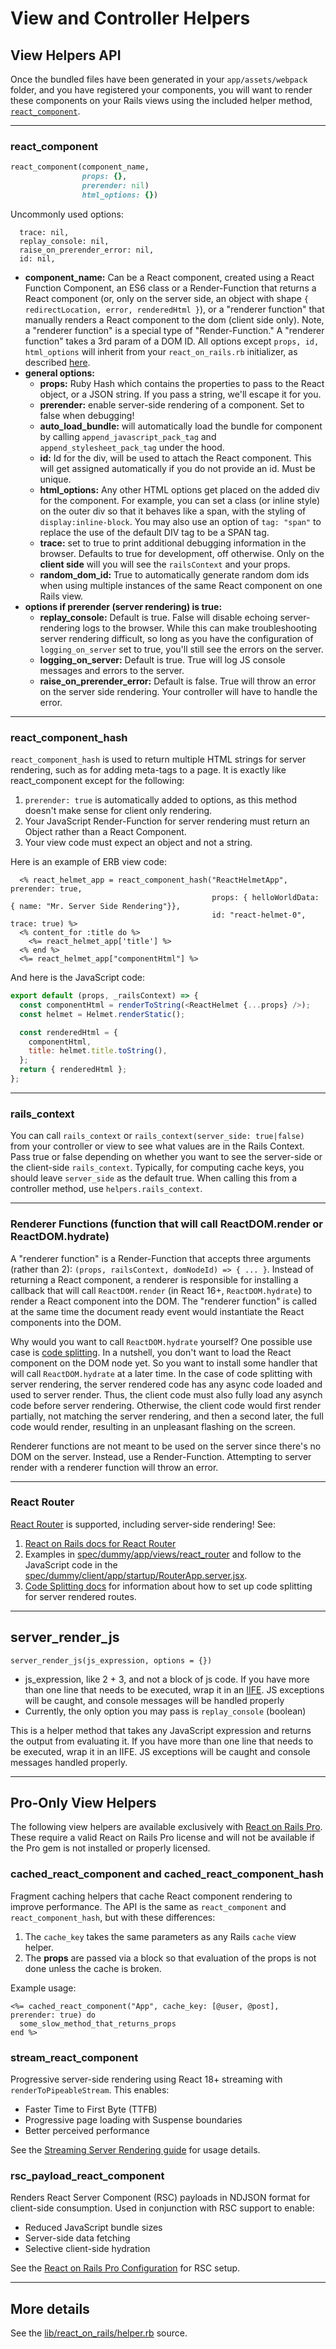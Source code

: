 # View and Controller Helpers

## View Helpers API

Once the bundled files have been generated in your `app/assets/webpack` folder, and you have registered your components, you will want to render these components on your Rails views using the included helper method, [`react_component`](#react_component).

---

### react_component

```ruby
react_component(component_name,
                props: {},
                prerender: nil)
                html_options: {})
```

Uncommonly used options:

```
  trace: nil,
  replay_console: nil,
  raise_on_prerender_error: nil,
  id: nil,
```

- **component_name:** Can be a React component, created using a React Function Component, an ES6 class or a Render-Function that returns a React component (or, only on the server side, an object with shape `{ redirectLocation, error, renderedHtml }`), or a "renderer function" that manually renders a React component to the dom (client side only). Note, a "renderer function" is a special type of "Render-Function." A "renderer function" takes a 3rd param of a DOM ID.
  All options except `props, id, html_options` will inherit from your `react_on_rails.rb` initializer, as described [here](../api-reference/configuration.md).
- **general options:**
  - **props:** Ruby Hash which contains the properties to pass to the React object, or a JSON string. If you pass a string, we'll escape it for you.
  - **prerender:** enable server-side rendering of a component. Set to false when debugging!
  - **auto_load_bundle:** will automatically load the bundle for component by calling `append_javascript_pack_tag` and `append_stylesheet_pack_tag` under the hood.
  - **id:** Id for the div, will be used to attach the React component. This will get assigned automatically if you do not provide an id. Must be unique.
  - **html_options:** Any other HTML options get placed on the added div for the component. For example, you can set a class (or inline style) on the outer div so that it behaves like a span, with the styling of `display:inline-block`. You may also use an option of `tag: "span"` to replace the use of the default DIV tag to be a SPAN tag.
  - **trace:** set to true to print additional debugging information in the browser. Defaults to true for development, off otherwise. Only on the **client side** will you will see the `railsContext` and your props.
  - **random_dom_id:** True to automatically generate random dom ids when using multiple instances of the same React component on one Rails view.
- **options if prerender (server rendering) is true:**
  - **replay_console:** Default is true. False will disable echoing server-rendering logs to the browser. While this can make troubleshooting server rendering difficult, so long as you have the configuration of `logging_on_server` set to true, you'll still see the errors on the server.
  - **logging_on_server:** Default is true. True will log JS console messages and errors to the server.
  - **raise_on_prerender_error:** Default is false. True will throw an error on the server side rendering. Your controller will have to handle the error.

---

### react_component_hash

`react_component_hash` is used to return multiple HTML strings for server rendering, such as for
adding meta-tags to a page. It is exactly like react_component except for the following:

1. `prerender: true` is automatically added to options, as this method doesn't make sense for
   client only rendering.
2. Your JavaScript Render-Function for server rendering must return an Object rather than a React Component.
3. Your view code must expect an object and not a string.

Here is an example of ERB view code:

```erb
  <% react_helmet_app = react_component_hash("ReactHelmetApp", prerender: true,
                                             props: { helloWorldData: { name: "Mr. Server Side Rendering"}},
                                             id: "react-helmet-0", trace: true) %>
  <% content_for :title do %>
    <%= react_helmet_app['title'] %>
  <% end %>
  <%= react_helmet_app["componentHtml"] %>
```

And here is the JavaScript code:

```js
export default (props, _railsContext) => {
  const componentHtml = renderToString(<ReactHelmet {...props} />);
  const helmet = Helmet.renderStatic();

  const renderedHtml = {
    componentHtml,
    title: helmet.title.toString(),
  };
  return { renderedHtml };
};
```

---

### rails_context

You can call `rails_context` or `rails_context(server_side: true|false)` from your controller or view to see what values are in the Rails Context. Pass true or false depending on whether you want to see the server-side or the client-side `rails_context`. Typically, for computing cache keys, you should leave `server_side` as the default true. When calling this from a controller method, use `helpers.rails_context`.

---

### Renderer Functions (function that will call ReactDOM.render or ReactDOM.hydrate)

A "renderer function" is a Render-Function that accepts three arguments (rather than 2): `(props, railsContext, domNodeId) => { ... }`. Instead of returning a React component, a renderer is responsible for installing a callback that will call `ReactDOM.render` (in React 16+, `ReactDOM.hydrate`) to render a React component into the DOM. The "renderer function" is called at the same time the document ready event would instantiate the React components into the DOM.

Why would you want to call `ReactDOM.hydrate` yourself? One possible use case is [code splitting](../building-features/code-splitting.md). In a nutshell, you don't want to load the React component on the DOM node yet. So you want to install some handler that will call `ReactDOM.hydrate` at a later time. In the case of code splitting with server rendering, the server rendered code has any async code loaded and used to server render. Thus, the client code must also fully load any asynch code before server rendering. Otherwise, the client code would first render partially, not matching the server rendering, and then a second later, the full code would render, resulting in an unpleasant flashing on the screen.

Renderer functions are not meant to be used on the server since there's no DOM on the server. Instead, use a Render-Function. Attempting to server render with a renderer function will throw an error.

---

### React Router

[React Router](https://reactrouter.com/) is supported, including server-side rendering! See:

1. [React on Rails docs for React Router](../building-features/react-router.md)
2. Examples in [spec/dummy/app/views/react_router](https://github.com/shakacode/react_on_rails/tree/master/spec/dummy/app/views/react_router) and follow to the JavaScript code in the [spec/dummy/client/app/startup/RouterApp.server.jsx](https://github.com/shakacode/react_on_rails/tree/master/spec/dummy/client/app/startup/RouterApp.server.jsx).
3. [Code Splitting docs](../building-features/code-splitting.md) for information about how to set up code splitting for server rendered routes.

---

## server_render_js

`server_render_js(js_expression, options = {})`

- js_expression, like 2 + 3, and not a block of js code. If you have more than one line that needs to be executed, wrap it in an [IIFE](https://en.wikipedia.org/wiki/Immediately-invoked_function_expression). JS exceptions will be caught, and console messages will be handled properly
- Currently, the only option you may pass is `replay_console` (boolean)

This is a helper method that takes any JavaScript expression and returns the output from evaluating it. If you have more than one line that needs to be executed, wrap it in an IIFE. JS exceptions will be caught and console messages handled properly.

---

## Pro-Only View Helpers

The following view helpers are available exclusively with [React on Rails Pro](https://www.shakacode.com/react-on-rails-pro). These require a valid React on Rails Pro license and will not be available if the Pro gem is not installed or properly licensed.

### cached_react_component and cached_react_component_hash

Fragment caching helpers that cache React component rendering to improve performance. The API is the same as `react_component` and `react_component_hash`, but with these differences:

1. The `cache_key` takes the same parameters as any Rails `cache` view helper.
2. The **props** are passed via a block so that evaluation of the props is not done unless the cache is broken.

Example usage:

```erb
<%= cached_react_component("App", cache_key: [@user, @post], prerender: true) do
  some_slow_method_that_returns_props
end %>
```

### stream_react_component

Progressive server-side rendering using React 18+ streaming with `renderToPipeableStream`. This enables:

- Faster Time to First Byte (TTFB)
- Progressive page loading with Suspense boundaries
- Better perceived performance

See the [Streaming Server Rendering guide](../building-features/streaming-server-rendering.md) for usage details.

### rsc_payload_react_component

Renders React Server Component (RSC) payloads in NDJSON format for client-side consumption. Used in conjunction with RSC support to enable:

- Reduced JavaScript bundle sizes
- Server-side data fetching
- Selective client-side hydration

See the [React on Rails Pro Configuration](https://github.com/shakacode/react_on_rails/blob/master/react_on_rails_pro/docs/configuration.md) for RSC setup.

---

## More details

See the [lib/react_on_rails/helper.rb](https://github.com/shakacode/react_on_rails/tree/master/lib/react_on_rails/helper.rb) source.
